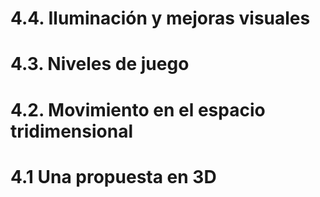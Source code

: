 # 4.4. Iluminación y mejoras visuales

# 4.3. Niveles de juego 

# 4.2. Movimiento en el espacio tridimensional

# 4.1 Una propuesta en 3D
